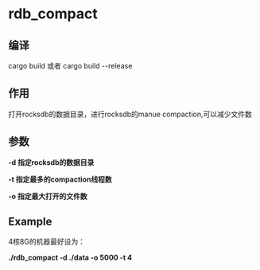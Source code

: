 # rdb_compact

## 编译

cargo build 或者 cargo build --release

## 作用

打开rocksdb的数据目录，进行rocksdb的manue compaction,可以减少文件数

## 参数

**-d 指定rocksdb的数据目录**

**-t 指定最多的compaction线程数**

**-o 指定最大打开的文件数**

## Example

4核8G的机器最好设为：

**./rdb_compact -d ./data -o 5000 -t 4**
